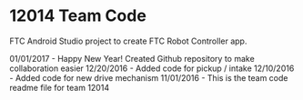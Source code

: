 # 12014 Team Code
FTC Android Studio project to create FTC Robot Controller app.

01/01/2017  - Happy New Year! Created Github repository to make collaboration easier
12/20/2016  - Added code for pickup / intake
12/10/2016  - Added code for new drive mechanism
11/01/2016  - This is the team code readme file for team 12014
